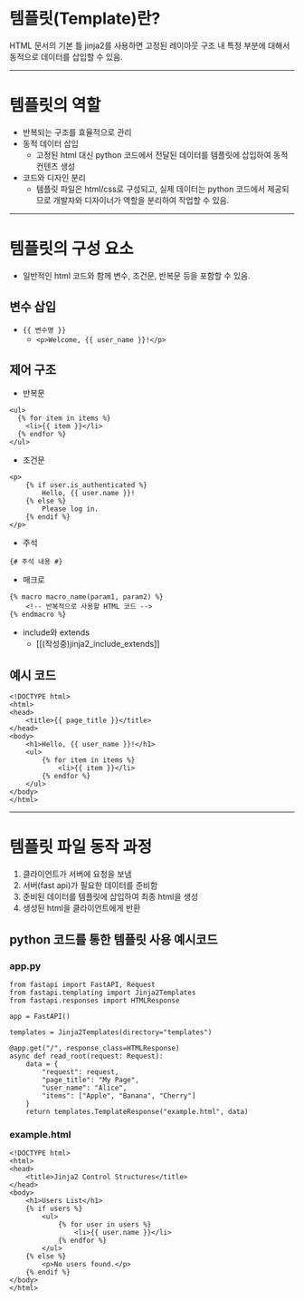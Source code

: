 # 템플릿(Template)란?
HTML 문서의 기본 틀
jinja2를 사용하면 고정된 레이아웃 구조 내 특정 부분에 대해서
동적으로 데이터를 삽입할 수 있음.

___

# 템플릿의 역할
* 반복되는 구조를 효율적으로 관리
* 동적 데이터 삽입
	* 고정된 html 대신 python 코드에서 전달된 데이터를 템플릿에 삽입하여 동적 컨텐츠 생성
* 코드와 디자인 분리
	* 템플릿 파일은 html/css로 구성되고, 실제 데이터는 python 코드에서 제공되므로 개발자와 디자이너가 역할을 분리하여 작업할 수 있음.

___

# 템플릿의 구성 요소
* 일반적인 html 코드와 함께 변수, 조건문, 반복문 등을 포함할 수 있음.

## 변수 삽입
* `{{ 변수명 }}`
	* ```<p>Welcome, {{ user_name }}!</p>```

## 제어 구조
* 반복문
```
<ul>
  {% for item in items %}
    <li>{{ item }}</li>
  {% endfor %}
</ul>
```

* 조건문
```
<p>
    {% if user.is_authenticated %}
        Hello, {{ user.name }}!
    {% else %}
        Please log in.
    {% endif %}
</p>
```

* 주석
```
{# 주석 내용 #}
```

* 매크로
```
{% macro macro_name(param1, param2) %}
    <!-- 반복적으로 사용할 HTML 코드 -->
{% endmacro %}
```

* include와 extends
	* [[(작성중)jinja2_include_extends]]

## 예시 코드

```
<!DOCTYPE html>
<html>
<head>
    <title>{{ page_title }}</title>
</head>
<body>
    <h1>Hello, {{ user_name }}!</h1>
    <ul>
        {% for item in items %}
            <li>{{ item }}</li>
        {% endfor %}
    </ul>
</body>
</html>
```


___


# 템플릿 파일 동작 과정

1. 클라이언트가 서버에 요청을 보냄
2. 서버(fast api)가 필요한 데이터를 준비함
3. 준비된 데이터를 템플릿에 삽입하여 최종 html을 생성
4. 생성된 html을 클라이언트에게 반환


## python 코드를 통한 템플릿 사용 예시코드

### app.py

```
from fastapi import FastAPI, Request
from fastapi.templating import Jinja2Templates
from fastapi.responses import HTMLResponse

app = FastAPI()

templates = Jinja2Templates(directory="templates")

@app.get("/", response_class=HTMLResponse)
async def read_root(request: Request):
	data = {
		"request": request,
		"page_title": "My Page",
		"user_name": "Alice",
		"items": ["Apple", "Banana", "Cherry"]
	}
	return templates.TemplateResponse("example.html", data)

```

### example.html
```
<!DOCTYPE html>
<html>
<head>
    <title>Jinja2 Control Structures</title>
</head>
<body>
    <h1>Users List</h1>
    {% if users %}
        <ul>
            {% for user in users %}
                <li>{{ user.name }}</li>
            {% endfor %}
        </ul>
    {% else %}
        <p>No users found.</p>
    {% endif %}
</body>
</html>
```
